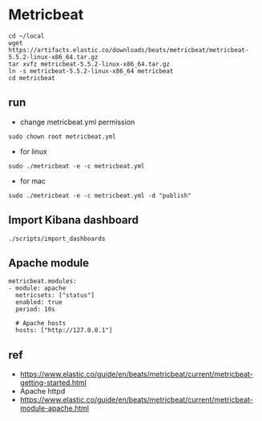 # Metricbeat

```
cd ~/local
wget https://artifacts.elastic.co/downloads/beats/metricbeat/metricbeat-5.5.2-linux-x86_64.tar.gz
tar xvfz metricbeat-5.5.2-linux-x86_64.tar.gz
ln -s metricbeat-5.5.2-linux-x86_64 metricbeat
cd metricbeat
```

## run
* change metricbeat.yml permission
```
sudo chown root metricbeat.yml
```

* for linux
```
sudo ./metricbeat -e -c metricbeat.yml
```

* for mac
```
sudo ./metricbeat -e -c metricbeat.yml -d "publish"
```

## Import Kibana dashboard

```
./scripts/import_dashboards
```

## Apache module
```
metricbeat.modules:
- module: apache
  metricsets: ["status"]
  enabled: true
  period: 10s

  # Apache hosts
  hosts: ["http://127.0.0.1"]
```

## ref
* https://www.elastic.co/guide/en/beats/metricbeat/current/metricbeat-getting-started.html
* Apache httpd
* https://www.elastic.co/guide/en/beats/metricbeat/current/metricbeat-module-apache.html
